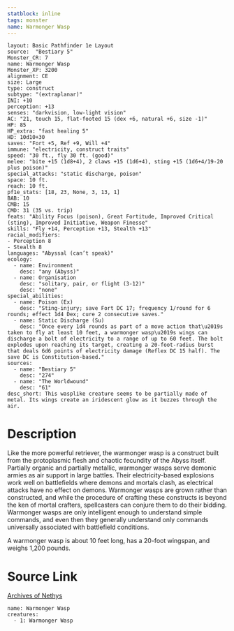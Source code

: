 ```yaml
---
statblock: inline
tags: monster
name: Warmonger Wasp
---
```

```statblock
layout: Basic Pathfinder 1e Layout
source:  "Bestiary 5"
Monster_CR: 7
name: Warmonger Wasp
Monster_XP: 3200
alignment: CE
size: Large
type: construct
subtype: "(extraplanar)"
INI: +10
perception: +13
senses: "darkvision, low-light vision"
AC: "21, touch 15, flat-footed 15 (dex +6, natural +6, size -1)"
HP: 85
HP_extra: "fast healing 5"
HD: 10d10+30
saves: "Fort +5, Ref +9, Will +4"
immune: "electricity, construct traits"
speed: "30 ft., fly 30 ft. (good)"
melee: "bite +15 (1d8+4), 2 claws +15 (1d6+4), sting +15 (1d6+4/19-20 plus poison)"
special_attacks: "static discharge, poison"
space: 10 ft.
reach: 10 ft.
pf1e_stats: [18, 23, None, 3, 13, 1]
BAB: 10
CMB: 15
CMD: 31 (35 vs. trip)
feats: "Ability Focus (poison), Great Fortitude, Improved Critical (sting), Improved Initiative, Weapon Finesse"
skills: "Fly +14, Perception +13, Stealth +13"
racial_modifiers:
- Perception 8
- Stealth 8
languages: "Abyssal (can’t speak)"
ecology:
  - name: Environment
    desc: "any (Abyss)"
  - name: Organisation
    desc: "solitary, pair, or flight (3-12)"
    desc: "none"
special_abilities:
  - name: Poison (Ex)
    desc: "Sting-injury; save Fort DC 17; frequency 1/round for 6 rounds; effect 1d4 Dex; cure 2 consecutive saves."
  - name: Static Discharge (Su)
    desc: "Once every 1d4 rounds as part of a move action that\u2019s taken to fly at least 10 feet, a warmonger wasp\u2019s wings can discharge a bolt of electricity to a range of up to 60 feet. The bolt explodes upon reaching its target, creating a 20-foot-radius burst that deals 6d6 points of electricity damage (Reflex DC 15 half). The save DC is Constitution-based."
sources:
  - name: "Bestiary 5"
    desc: "274"
  - name: "The Worldwound"
    desc: "61"
desc_short: This wasplike creature seems to be partially made of metal. Its wings create an iridescent glow as it buzzes through the air.
```
# Description
Like the more powerful retriever, the warmonger wasp is a construct built from the protoplasmic flesh and chaotic fecundity of the Abyss itself. Partially organic and partially metallic, warmonger wasps serve demonic armies as air support in large battles. Their electricity-based explosions work well on battlefields where demons and mortals clash, as electrical attacks have no effect on demons. Warmonger wasps are grown rather than constructed, and while the procedure of crafting these constructs is beyond the ken of mortal crafters, spellcasters can conjure them to do their bidding. Warmonger wasps are only intelligent enough to understand simple commands, and even then they generally understand only commands universally associated with battlefield conditions.

 A warmonger wasp is about 10 feet long, has a 20-foot wingspan, and weighs 1,200 pounds.
# Source Link
[Archives of Nethys](https://aonprd.com/MonsterDisplay.aspx?ItemName=Warmonger%20Wasp)
```encounter-table
name: Warmonger Wasp
creatures:
  - 1: Warmonger Wasp
```
